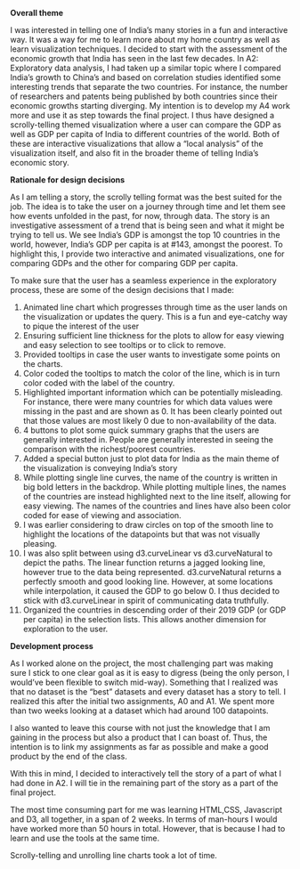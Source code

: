 **Overall theme**

I was interested in telling one of India’s many stories in a fun and interactive way. It was a way for me to learn more about my home country as well as learn visualization techniques. I decided to start with the assessment of the economic growth that India has seen in the last few decades. 
In A2: Exploratory data analysis, I had taken up a similar topic where I compared India’s growth to China’s and based on correlation studies identified some interesting trends that separate the two countries. For instance, the number of researchers and patents being published by both countries since their economic growths starting diverging. 
My intention is to develop my A4 work more and use it as step towards the final project. I thus have designed a scrolly-telling themed visualization where a user can compare the GDP as well as GDP per capita of India to different countries of the world. Both of these are interactive visualizations that allow a “local analysis” of the visualization itself, and also fit in the broader theme of telling India’s economic story. 

**Rationale for design decisions**

As I am telling a story, the scrolly telling format was the best suited for the job. The idea is to take the user on a journey through time and let them see how events unfolded in the past, for now, through data. 
The story is an investigative assessment of a trend that is being seen and what it might be trying to tell us. We see India’s GDP  is amongst the top 10 countries in the world, however, India’s GDP per capita is at #143, amongst the poorest. To highlight this, I provide two interactive and animated visualizations, one for comparing GDPs and the other for comparing GDP per capita. 

To make sure that the user has a seamless experience in the exploratory process, these are some of the design decisions that I made:

1.	Animated line chart which progresses through time as the user lands on the visualization or updates the query. This is a fun and eye-catchy way to pique the interest of the user
2.	Ensuring sufficient line thickness for the plots to allow for easy viewing and easy selection to see tooltips or to click to remove. 
3.	Provided tooltips in case the user wants to investigate some points on the charts. 
4.	Color coded the tooltips to match the color of the line, which is in turn color coded with the label of the country. 
5.	Highlighted important information which can be potentially misleading. For instance, there were many countries for which data values were missing in the past and are shown as 0. It has been clearly pointed out that those values are most likely 0 due to non-availability of the data. 
6.	4 buttons to plot some quick summary graphs that the users are generally interested in. People are generally interested in seeing the comparison with the richest/poorest countries. 
7.	Added a special button just to plot data for India as the main theme of the visualization is conveying India’s story
8.	While plotting single line curves, the name of the country is written in big bold letters in the backdrop. While plotting multiple lines, the names of the countries are instead highlighted next to the line itself, allowing for easy viewing. The names of the countries and lines have also been color coded for ease of viewing and association.
9.	I was earlier considering to draw circles on top of the smooth line to highlight the locations of the datapoints but that was not visually pleasing.
10.	 I was also split between using d3.curveLinear vs d3.curveNatural to depict the paths. The linear function returns a jagged looking line, however true to the data being represented. d3.curveNatural returns a perfectly smooth and good looking line. However, at some locations while interpolation, it caused the GDP to go below 0. I thus decided to stick with d3.curveLinear in spirit of communicating data truthfully. 
11.	Organized the countries in descending order of their 2019 GDP (or GDP per capita) in the selection lists. This allows another dimension for exploration to the user. 




**Development process**

As I worked alone on the project, the most challenging part was making sure I stick to one clear goal as it is easy to digress (being the only person, I would’ve been flexible to switch mid-way). 
Something that I realized was that no dataset is the “best” datasets and every dataset has a story to tell. I realized this after the initial two assignments, A0 and A1. We spent more than two weeks looking at a dataset which had around 100 datapoints. 

I also wanted to leave this course with not just the knowledge that I am gaining in the process but also a product that I can boast of. Thus, the intention is to link my assignments as far as possible and make a good product by the end of the class. 

With this in mind, I decided to interactively tell the story of a part of what I had done in A2. I will tie in the remaining part of the story as a part of the final project. 

The most time consuming part for me was learning HTML,CSS, Javascript and D3, all together, in a span of 2 weeks. In terms of man-hours I would have worked more than  50 hours in total. However, that is because I had to learn and use the tools at the same time.  

Scrolly-telling and unrolling line charts took a lot of time. 
